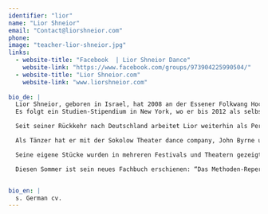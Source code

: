 ```yaml
---
identifier: "lior"
name: "Lior Shneior"
email: "Contact@liorshneior.com"
phone:
image: "teacher-lior-shneior.jpg"
links:
  - website-title: "Facebook  | Lior Shneior Dance"
    website-link: "https://www.facebook.com/groups/973904225990504/"
  - website-title: "Lior Shneior.com"
    website-link: "www.liorshneior.com"    
     
bio_de: |
  Lior Shneior, geboren in Israel, hat 2008 an der Essener Folkwang Hochschule die Ausbildung zum Bühnentänzer absolviert. 
  Es folgt ein Studien-Stipendium in New York, wo er bis 2012 als selbständiger Performer und Choreograph arbeitete (Training bei David Howard und der Bill T Jones Company u.a.).  

  Seit seiner Rückkehr nach Deutschland arbeitet Lior weiterhin als Performer und Choreograph sowie als Tanzpädagoge und leitet Workshops für verschiedene Zielgruppen.  

  Als Tänzer hat er mit der Sokolow Theater dance company, John Byrne und Fotograf David LaChapelle, NeuerTanz/ WA Wölfel u.a gearbeitet. 

  Seine eigene Stücke wurden in mehreren Festivals und Theatern gezeigt - Judson church (NYC/USA), Proctors Theater (USA), 92 Street Y (NYC/USA), Summer Dance Festival in Suzanne Dellal Centre (Tel Aviv/Israel) , und Kleintheater (Luzern/Schweiz) u.a.  

  Diesen Sommer ist sein neues Fachbuch erschienen: “Das Methoden-Repertoire Tanz und Bewegung”, welches er zusammen mit Theaterpädagogin Maike Plath geschrieben hat.


bio_en: |
  s. German cv.
---
```


